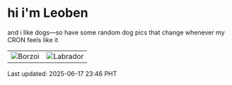 # hi i'm Leoben

and i like dogs—so have some random dog pics that change whenever my CRON feels like it

|  |  |
|--------|----------|
| ![Borzoi](https://random-dog-vercel.vercel.app/api/random-borzoi?v=1750175185) | ![Labrador](https://random-dog-vercel.vercel.app/api/random-labrador?v=1750175185) |

Last updated: 2025-06-17 23:46 PHT
